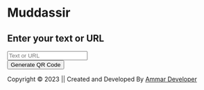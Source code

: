 # Muddassir<!DOCTYPE html>
<html lang="en">
<head>
    <meta charset="UTF-8">
    <meta http-equiv="X-UA-Compatible" content="IE=edge">
    <meta name="viewport" content="width=device-width, initial-scale=1.0">
    <!-- own css file link -->
    <link rel="stylesheet" href="style.css">
    <title>QR CODE GENERATOR USING JS</title>
</head>
<body>
    <div class="container">
        <div class="box">
            <h2 class="title">Enter  your text or URL</h2>
            <input type="text" placeholder="Text or URL">
            <div class="img">
                <img src="" alt="">
            </div>
            <button type="button">Generate QR Code</button>
        </div>
    </div>
    <footer>
        <p>Copyright &copy; 2023 || Created and Developed By <a href="tel:+919892564710">Ammar Developer</a></p>
    </footer>
    <!-- own js file link -->
    <script src="script.js"></script>
</body>
</html>